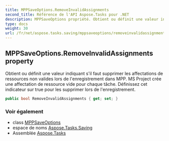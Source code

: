 ```yaml
---
title: MPPSaveOptions.RemoveInvalidAssignments
second_title: Référence de l'API Aspose.Tasks pour .NET
description: MPPSaveOptions propriété. Obtient ou définit une valeur indiquant sil faut supprimer les affectations de ressources non valides lors de lenregistrement dans MPP. MS Project crée une affectation de ressource vide pour chaque tâche. Définissez cet indicateur sur true pour les supprimer lors de lenregistrement.
type: docs
weight: 30
url: /fr/net/aspose.tasks.saving/mppsaveoptions/removeinvalidassignments/
---
```

## MPPSaveOptions.RemoveInvalidAssignments property

Obtient ou définit une valeur indiquant s'il faut supprimer les affectations de ressources non valides lors de l'enregistrement dans MPP. MS Project crée une affectation de ressource vide pour chaque tâche. Définissez cet indicateur sur true pour les supprimer lors de l'enregistrement.

```csharp
public bool RemoveInvalidAssignments { get; set; }
```

### Voir également

* class [MPPSaveOptions](../)
* espace de noms [Aspose.Tasks.Saving](../../mppsaveoptions/)
* Assemblée [Aspose.Tasks](../../../)


